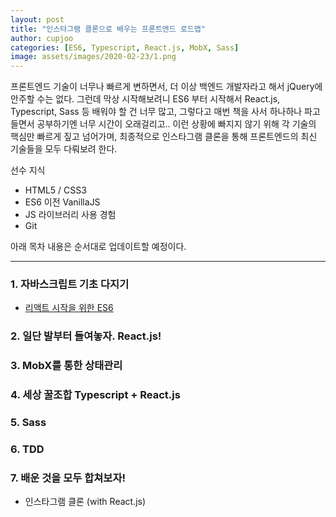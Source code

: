 ```yaml
---
layout: post
title: "인스타그램 클론으로 배우는 프론트엔드 로드맵"
author: cupjoo
categories: [ES6, Typescript, React.js, MobX, Sass]
image: assets/images/2020-02-23/1.png
---
```


프론트엔드 기술이 너무나 빠르게 변하면서, 더 이상 백엔드 개발자라고 해서 jQuery에 안주할 수는 없다. 그런데 막상 시작해보려니 ES6 부터 시작해서 React.js, Typescript, Sass 등 배워야 할 건 너무 많고, 그렇다고 매번 책을 사서 하나하나 파고들면서 공부하기엔 너무 시간이 오래걸리고.. 이런 상황에 빠지지 않기 위해 각 기술의 핵심만 빠르게 짚고 넘어가며, 최종적으로 인스타그램 클론을 통해 프론트엔드의 최신 기술들을 모두 다뤄보려 한다.

선수 지식

- HTML5 / CSS3
- ES6 이전 VanillaJS
- JS 라이브러리 사용 경험
- Git

아래 목차 내용은 순서대로 업데이트할 예정이다.

---

### 1. 자바스크립트 기초 다지기

- [리액트 시작을 위한 ES6](https://cupjoo.github.io/리액트-시작을-위한-ES6)

### 2. 일단 발부터 들여놓자. React.js!

### 3. MobX를 통한 상태관리

### 4. 세상 꿀조합 Typescript + React.js

### 5. Sass

### 6. TDD

### 7. 배운 것을 모두 합쳐보자!

- 인스타그램 클론 (with React.js)